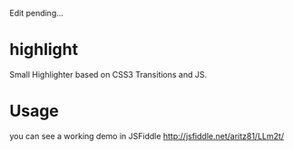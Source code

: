 
Edit pending...


highlight
=========

Small Highlighter based on CSS3 Transitions and JS.

Usage
=====




you can see a working demo in JSFiddle http://jsfiddle.net/aritz81/LLm2t/
